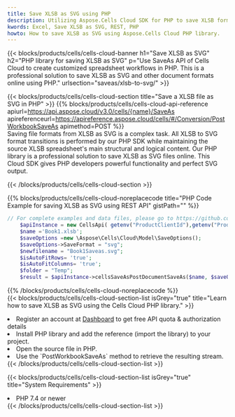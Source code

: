 ```yaml
---
title: Save XLSB as SVG using PHP 
description: Utilizing Aspose.Cells Cloud SDK for PHP to save XLSB format file as SVG format file. 
kwords: Excel, Save XLSB as SVG, REST, PHP
howto: How to save XLSB as SVG using Aspose.Cells Cloud PHP library.
---
```



{{< blocks/products/cells/cells-cloud-banner h1="Save XLSB as SVG" h2="PHP library for saving XLSB as SVG" p="Use SaveAs API of Cells Cloud to create customized spreadsheet workflows in PHP. This is a professional solution to save XLSB as SVG and other document formats online using PHP." urlsection="saveas/xlsb-to-svg/" >}}

{{< blocks/products/cells/cells-cloud-section  title="Save a XLSB file as SVG in PHP" >}}
{{% blocks/products/cells/cells-cloud-api-reference  apiurl=https://api.aspose.cloud/v3.0/cells/{name}/SaveAs  apireferenceurl=https://apireference.aspose.cloud/cells/#/Conversion/PostWorkbookSaveAs  apimethod=POST %}}
<br/>
Saving file formats from XLSB as SVG is a complex task. All XLSB to SVG format transitions is performed by our PHP SDK while maintaining the source XLSB spreadsheet's main structural and logical content. Our PHP library is a professional solution to save XLSB as SVG files online. This Cloud SDK gives PHP developers powerful functionality and perfect SVG output.

{{< /blocks/products/cells/cells-cloud-section >}}

{{% blocks/products/cells/cells-cloud-noreplacecode title="PHP Code Example for saving XLSB as SVG using REST API" gistPath="" %}}
  
```php
// For complete examples and data files, please go to https://github.com/aspose-cells-cloud/aspose-cells-cloud-php/
    $apiInstance = new CellsApi( getenv("ProductClientId"),getenv("ProductClientSecret") );
    $name ='Book1.xlsb';
    $saveOptions =new \Aspose\Cells\Cloud\Model\SaveOptions();
    $saveOptions->SaveFormat = "svg";
    $newfilename = "Book1Saveas.svg";
    $isAutoFitRows= 'true';
    $isAutoFitColumns= 'true';
    $folder = "Temp";
    $result = $apiInstance->cellsSaveAsPostDocumentSaveAs($name, $saveOptions, $newfilename,$isAutoFitRows, $isAutoFitColumns, $folder);
```
  
{{% /blocks/products/cells/cells-cloud-noreplacecode  %}}
<br/>
{{< blocks/products/cells/cells-cloud-section-list isGrey="true"  title="Learn how to save XLSB as SVG using the Cells Cloud PHP library." >}}
<li>Register an account at <a href="https://dashboard.aspose.cloud/">Dashboard</a> to get free API quota & authorization details</li>
<li>Install PHP library and add the reference (import the library) to your project.</li>
<li>Open the source file in PHP.</li>
<li>Use the `PostWorkbookSaveAs` method to retrieve the resulting stream.</li>
{{< /blocks/products/cells/cells-cloud-section-list >}}

{{< blocks/products/cells/cells-cloud-section-list isGrey="true"  title="System Requirements" >}}
<li>PHP 7.4 or newer</li>
{{< /blocks/products/cells/cells-cloud-section-list >}}
